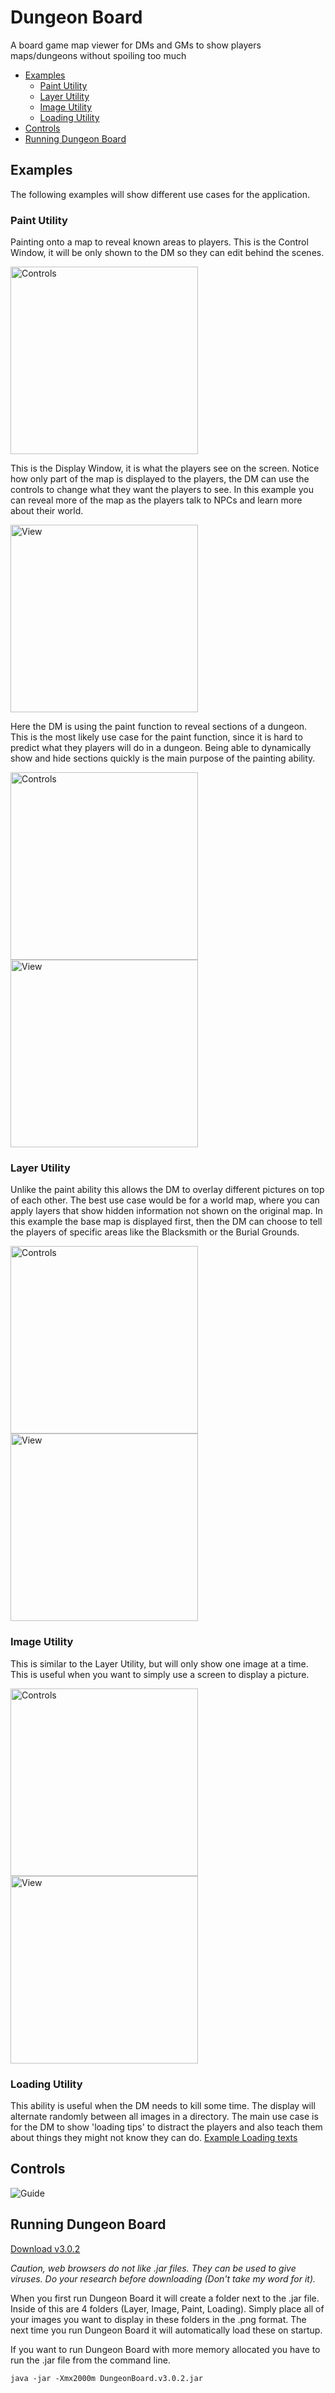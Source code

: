 # Dungeon Board

A board game map viewer for DMs and GMs to show players maps/dungeons without spoiling too much

- [Examples](https://github.com/McAJBen/DungeonBoard#examples)
  - [Paint Utility](https://github.com/McAJBen/DungeonBoard#paint-utility)
  - [Layer Utility](https://github.com/McAJBen/DungeonBoard#layer-utility)
  - [Image Utility](https://github.com/McAJBen/DungeonBoard#image-utility)
  - [Loading Utility](https://github.com/McAJBen/DungeonBoard#loading-utility)
- [Controls](https://github.com/McAJBen/DungeonBoard#controls)
- [Running Dungeon Board](https://github.com/McAJBen/DungeonBoard#running-dungeon-board)

## Examples

The following examples will show different use cases for the application.

### Paint Utility

Painting onto a map to reveal known areas to players.
This is the Control Window, it will be only shown to the DM so they can edit behind the scenes.

<img src="Examples/control0.png" alt="Controls" width="300" height="300">

This is the Display Window, it is what the players see on the screen.
Notice how only part of the map is displayed to the players, the DM can use the controls to change what they want the players to see.
In this example you can reveal more of the map as the players talk to NPCs and learn more about their world.

<img src="Examples/view0.png" alt="View" width="300" height="300">

Here the DM is using the paint function to reveal sections of a dungeon.
This is the most likely use case for the paint function, since it is hard to predict what they players will do in a dungeon.
Being able to dynamically show and hide sections quickly is the main purpose of the painting ability.

<img src="Examples/control2.png" alt="Controls" width="300" height="300">
<img src="Examples/view2.png" alt="View" width="300" height="300">

### Layer Utility

Unlike the paint ability this allows the DM to overlay different pictures on top of each other.
The best use case would be for a world map, where you can apply layers that show hidden information not shown on the original map.
In this example the base map is displayed first, then the DM can choose to tell the players of specific areas like the Blacksmith or the Burial Grounds.

<img src="Examples/control3.png" alt="Controls" width="300" height="300">
<img src="Examples/view3.png" alt="View" width="300" height="300">

### Image Utility

This is similar to the Layer Utility, but will only show one image at a time.
This is useful when you want to simply use a screen to display a picture.

<img src="Examples/control4.png" alt="Controls" width="300" height="300">
<img src="Examples/view4.png" alt="View" width="300" height="300">

### Loading Utility

This ability is useful when the DM needs to kill some time.
The display will alternate randomly between all images in a directory.
The main use case is for the DM to show 'loading tips' to distract the players and also teach them about things they might not know they can do.
[Example Loading texts](http://imgur.com/a/GB9kA)

## Controls

![Guide](Examples/guide.png)

## Running Dungeon Board

[Download v3.0.2](https://github.com/McAJBen/DungeonBoard/releases/download/v3.0.2/DungeonBoard.v3.0.2.jar)

*Caution, web browsers do not like .jar files. They can be used to give viruses. Do your research before downloading (Don't take my word for it).*

When you first run Dungeon Board it will create a folder next to the .jar file. Inside of this are 4 folders (Layer, Image, Paint, Loading). Simply place all of your images you want to display in these folders in the .png format.
The next time you run Dungeon Board it will automatically load these on startup.

If you want to run Dungeon Board with more memory allocated you have to run the .jar file from the command line.

    java -jar -Xmx2000m DungeonBoard.v3.0.2.jar
